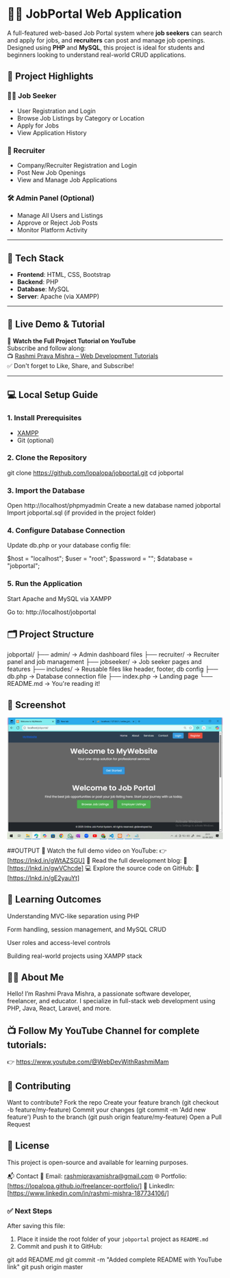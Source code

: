 # 🧑‍💼 JobPortal Web Application

A full-featured web-based Job Portal system where **job seekers** can search and apply for jobs, and **recruiters** can post and manage job openings. Designed using **PHP** and **MySQL**, this project is ideal for students and beginners looking to understand real-world CRUD applications.


## 📌 Project Highlights

### 👨‍💼 Job Seeker
- User Registration and Login
- Browse Job Listings by Category or Location
- Apply for Jobs
- View Application History

### 🏢 Recruiter
- Company/Recruiter Registration and Login
- Post New Job Openings
- View and Manage Job Applications

### 🛠️ Admin Panel (Optional)
- Manage All Users and Listings
- Approve or Reject Job Posts
- Monitor Platform Activity

---

## 🧰 Tech Stack

- **Frontend**: HTML, CSS, Bootstrap
- **Backend**: PHP
- **Database**: MySQL
- **Server**: Apache (via XAMPP)

---

## 🚀 Live Demo & Tutorial

🎥 **Watch the Full Project Tutorial on YouTube**  
Subscribe and follow along:  
📺 [Rashmi Prava Mishra – Web Development Tutorials](https://www.youtube.com/@WebDevWithRashmiMam)  
✅ Don't forget to Like, Share, and Subscribe!

---

## 💻 Local Setup Guide

### 1. Install Prerequisites
- [XAMPP](https://www.apachefriends.org/index.html)
- Git (optional)

### 2. Clone the Repository
git clone https://github.com/lopalopa/jobportal.git
cd jobportal
### 3. Import the Database
Open http://localhost/phpmyadmin
Create a new database named jobportal
Import jobportal.sql (if provided in the project folder)

### 4. Configure Database Connection
Update db.php or your database config file:

$host = "localhost";
$user = "root";
$password = "";
$database = "jobportal";
### 5. Run the Application
Start Apache and MySQL via XAMPP

Go to: http://localhost/jobportal

## 🗂 Project Structure
jobportal/
├── admin/             → Admin dashboard files
├── recruiter/         → Recruiter panel and job management
├── jobseeker/         → Job seeker pages and features
├── includes/          → Reusable files like header, footer, db config
├── db.php             → Database connection file
├── index.php          → Landing page
└── README.md          → You're reading it!

## 📸 Screenshot

![Dashboard Screenshot](screenshots/dashboard.png)

##OUTPUT
🎥 Watch the full demo video on YouTube:
 👉 [https://lnkd.in/gWtAZSGU]
📖 Read the full development blog:
 📝[https://lnkd.in/gwVChcde]
💻 Explore the source code on GitHub:
 🔗 [https://lnkd.in/gE2yauYt]


## 🧠 Learning Outcomes
Understanding MVC-like separation using PHP

Form handling, session management, and MySQL CRUD

User roles and access-level controls

Building real-world projects using XAMPP stack

## 🧑‍🏫 About Me
Hello! I’m Rashmi Prava Mishra, a passionate software developer, freelancer, and educator.
I specialize in full-stack web development using PHP, Java, React, Laravel, and more.

## 📺 Follow My YouTube Channel for complete tutorials:
👉 https://www.youtube.com/@WebDevWithRashmiMam

## 🤝 Contributing
Want to contribute?
Fork the repo
Create your feature branch (git checkout -b feature/my-feature)
Commit your changes (git commit -m 'Add new feature')
Push to the branch (git push origin feature/my-feature)
Open a Pull Request

## 📜 License
This project is open-source and available for learning purposes.

📬 Contact
📧 Email: rashmipravamishra@gmail.com
🌐 Portfolio: [https://lopalopa.github.io/freelancer-portfolio/]
🔗 LinkedIn: [https://www.linkedin.com/in/rashmi-mishra-187734106/]


### ✅ Next Steps

After saving this file:
1. Place it inside the root folder of your `jobportal` project as `README.md`
2. Commit and push it to GitHub:

git add README.md
git commit -m "Added complete README with YouTube link"
git push origin master
